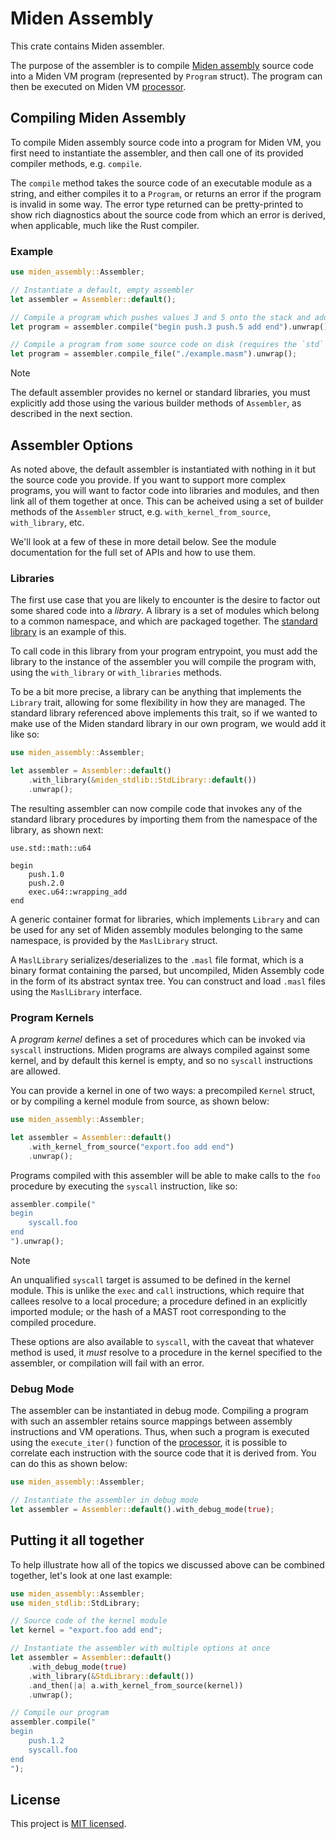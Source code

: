 # Miden Assembly

This crate contains Miden assembler.

The purpose of the assembler is to compile [Miden assembly](https://0xpolygonmiden.github.io/miden-vm/user_docs/assembly/main.html) source code into a Miden VM program (represented by `Program` struct). The program can then be executed on Miden VM [processor](../processor).

## Compiling Miden Assembly

To compile Miden assembly source code into a program for Miden VM, you first need to instantiate the assembler, and then call one of its provided compiler
methods, e.g. `compile`.

The `compile` method takes the source code of an executable module as a string,
and either compiles it to a `Program`, or returns an error if the program is
invalid in some way. The error type returned can be pretty-printed to show
rich diagnostics about the source code from which an error is derived, when
applicable, much like the Rust compiler.

### Example

```rust
use miden_assembly::Assembler;

// Instantiate a default, empty assembler
let assembler = Assembler::default();

// Compile a program which pushes values 3 and 5 onto the stack and adds them
let program = assembler.compile("begin push.3 push.5 add end").unwrap();

// Compile a program from some source code on disk (requires the `std` feature)
let program = assembler.compile_file("./example.masm").unwrap();
```

> [!NOTE]
> The default assembler provides no kernel or standard libraries, you must
> explicitly add those using the various builder methods of `Assembler`, as
> described in the next section.

## Assembler Options

As noted above, the default assembler is instantiated with nothing in it but
the source code you provide. If you want to support more complex programs, you
will want to factor code into libraries and modules, and then link all of them
together at once. This can be acheived using a set of builder methods of the
`Assembler` struct, e.g. `with_kernel_from_source`, `with_library`, etc.

We'll look at a few of these in more detail below. See the module documentation
for the full set of APIs and how to use them.

### Libraries

The first use case that you are likely to encounter is the desire to factor out
some shared code into a _library_. A library is a set of modules which belong
to a common namespace, and which are packaged together. The
[standard library](../stdlib) is an example of this.

To call code in this library from your program entrypoint, you must add the
library to the instance of the assembler you will compile the program with,
using the `with_library` or `with_libraries` methods.

To be a bit more precise, a library can be anything that implements the `Library` trait, allowing for some flexibility in how they are managed.
The standard library referenced above implements this trait, so if we
wanted to make use of the Miden standard library in our own program,
we would add it like so:

```rust
use miden_assembly::Assembler;

let assembler = Assembler::default()
    .with_library(&miden_stdlib::StdLibrary::default())
    .unwrap();
```

The resulting assembler can now compile code that invokes any of the
standard library procedures by importing them from the namespace of
the library, as shown next:

```
use.std::math::u64

begin
    push.1.0
    push.2.0
    exec.u64::wrapping_add
end
```

A generic container format for libraries, which implements `Library` and
can be used for any set of Miden assembly modules belonging to the same
namespace, is provided by the `MaslLibrary` struct.

A `MaslLibrary` serializes/deserializes to the `.masl` file format, which
is a binary format containing the parsed, but uncompiled, Miden Assembly
code in the form of its abstract syntax tree. You can construct and load
`.masl` files using the `MaslLibrary` interface.

### Program Kernels

A _program kernel_ defines a set of procedures which can be invoked via
`syscall` instructions. Miden programs are always compiled against some kernel, and by default this kernel is empty, and so no `syscall` instructions are
allowed.

You can provide a kernel in one of two ways: a precompiled `Kernel` struct,
or by compiling a kernel module from source, as shown below:

```rust
use miden_assembly::Assembler;

let assembler = Assembler::default()
    .with_kernel_from_source("export.foo add end")
    .unwrap();
```

Programs compiled with this assembler will be able to make calls to the
`foo` procedure by executing the `syscall` instruction, like so:

```rust
assembler.compile("
begin
    syscall.foo
end
").unwrap();
```

> [!NOTE]
> An unqualified `syscall` target is assumed to be defined in the kernel module.
> This is unlike the `exec` and `call` instructions, which require that callees
> resolve to a local procedure; a procedure defined in an explicitly imported
> module; or the hash of a MAST root corresponding to the compiled procedure.
>
> These options are also available to `syscall`, with the caveat that whatever
> method is used, it _must_ resolve to a procedure in the kernel specified to
> the assembler, or compilation will fail with an error.

### Debug Mode

The assembler can be instantiated in debug mode. Compiling a program with such an assembler retains source mappings between assembly instructions and VM operations. Thus, when such a program is executed using the `execute_iter()` function of the [processor](../processor), it is possible to correlate each
instruction with the source code that it is derived from. You can do this as
shown below:

```rust
use miden_assembly::Assembler;

// Instantiate the assembler in debug mode
let assembler = Assembler::default().with_debug_mode(true);
```

## Putting it all together

To help illustrate how all of the topics we discussed above can be combined
together, let's look at one last example:

```rust
use miden_assembly::Assembler;
use miden_stdlib::StdLibrary;

// Source code of the kernel module
let kernel = "export.foo add end";

// Instantiate the assembler with multiple options at once
let assembler = Assembler::default()
    .with_debug_mode(true)
    .with_library(&StdLibrary::default())
    .and_then(|a| a.with_kernel_from_source(kernel))
    .unwrap();

// Compile our program
assembler.compile("
begin
    push.1.2
    syscall.foo
end
");
```

## License

This project is [MIT licensed](../LICENSE).
